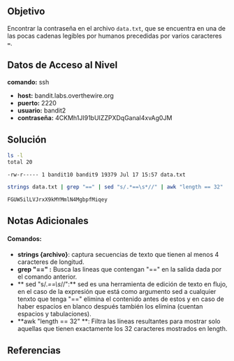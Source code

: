 ## Objetivo
Encontrar la contraseña en el archivo `data.txt`, que se encuentra en una de las pocas cadenas legibles por humanos precedidas por varios caracteres `=`.

## Datos de Acceso al Nivel
 **comando:** ssh
- **host:** bandit.labs.overthewire.org
- **puerto:** 2220
- **usuario:** bandit2
- **contraseña:** 4CKMh1JI91bUIZZPXDqGanal4xvAg0JM

## Solución
```bash
ls -l 
total 20
```
```text
-rw-r----- 1 bandit10 bandit9 19379 Jul 17 15:57 data.txt
```
```bash
strings data.txt | grep "==" | sed "s/.*==\s*//" | awk "length == 32"
```
```text
FGUW5ilLVJrxX9kMYMmlN4MgbpfMiqey
```

## Notas Adicionales
#### Comandos:
* **strings {archivo}**:  captura secuencias de texto que tienen al menos 4 caracteres de longitud.
* **grep "\=\=" :** Busca las lineas que contengan "\=\=" en la salida dada por el comando anterior.
* ** sed "s/.*\=\=\s*\/\/":** sed es una herramienta de edición de texto en flujo, en el caso de la expresión que está como argumento sed a cualquier tenxto que tenga "=\=" elimina el contenido antes de estos y en caso de haber espacios en blanco después también los elimina (cuentan espacios y tabulaciones).
*  **awk "length == 32" **: Filtra las líneas resultantes para mostrar solo aquellas que tienen exactamente los 32 caracteres mostrados en length.
## Referencias